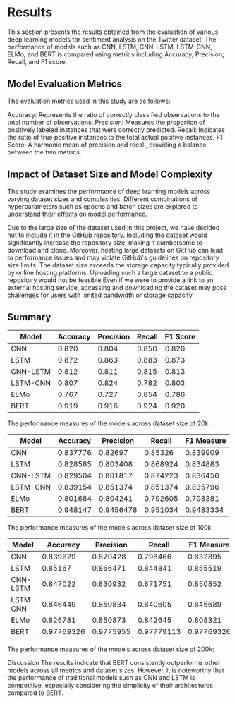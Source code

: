 # Results
This section presents the results obtained from the evaluation of various deep learning models for sentiment analysis on the Twitter dataset. The performance of models such as CNN, LSTM, CNN-LSTM, LSTM-CNN, ELMo, and BERT is compared using metrics including Accuracy, Precision, Recall, and F1 score.

## Model Evaluation Metrics 
The evaluation metrics used in this study are as follows:

Accuracy: Represents the ratio of correctly classified observations to the total number of observations.
Precision: Measures the proportion of positively labeled instances that were correctly predicted.
Recall: Indicates the ratio of true positive instances to the total actual positive instances.
F1 Score: A harmonic mean of precision and recall, providing a balance between the two metrics.

## Impact of Dataset Size and Model Complexity

The study examines the performance of deep learning models across varying dataset sizes and complexities. Different combinations of hyperparameters such as epochs and batch sizes are explored to understand their effects on model performance.

Due to the large size of the dataset used in this project, we have decided not to include it in the GitHub repository. Including the dataset would significantly increase the repository size, making it cumbersome to download and clone. Moreover, hosting large datasets on GitHub can lead to performance issues and may violate GitHub's guidelines on repository size limits. The dataset size exceeds the storage capacity typically provided by online hosting platforms. Uploading such a large dataset to a public repository would not be feasible.Even if we were to provide a link to an external hosting service, accessing and downloading the dataset may pose challenges for users with limited bandwidth or storage capacity.


## Summary

| Model     | Accuracy | Precision | Recall | F1 Score |
|-----------|----------|-----------|--------|----------|
| CNN       | 0.820    | 0.804     | 0.850  | 0.826    |
| LSTM      | 0.872    | 0.863     | 0.883  | 0.873    |
| CNN-LSTM  | 0.812    | 0.811     | 0.815  | 0.813    |
| LSTM-CNN  | 0.807    | 0.824     | 0.782  | 0.803    |
| ELMo      | 0.767    | 0.727     | 0.854  | 0.786    |
| BERT      | 0.919    | 0.916     | 0.924  | 0.920    |

The performance measures of the models across dataset size of 20k:


| Model     | Accuracy | Precision | Recall | F1 Measure |
|-----------|----------|-----------|--------|------------|
| CNN       | 0.837776 | 0.82697   | 0.85326 | 0.839909   |
| LSTM      | 0.828585 | 0.803408  | 0.868924| 0.834883   |
| CNN-LSTM  | 0.829504 | 0.801817  | 0.874223| 0.836456   |
| LSTM-CNN  | 0.839154 | 0.851374  | 0.851374| 0.835796   |
| ELMo      | 0.801684 | 0.804241  | 0.792605| 0.798381   |
| BERT      | 0.948147 | 0.9456478 | 0.951034| 0.9483334  |

The performance measures of the models across dataset size of 100k:


| Model     | Accuracy | Precision | Recall | F1 Measure |
|-----------|----------|-----------|--------|------------|
| CNN       | 0.839629 | 0.870428  | 0.798466 | 0.832895   |
| LSTM      | 0.85167  | 0.866471  | 0.844841 | 0.855519   |
| CNN-LSTM  | 0.847022 | 0.830932  | 0.871751 | 0.850852   |
| LSTM-CNN  | 0.846449 | 0.850834  | 0.840605 | 0.845689   |
| ELMo      | 0.826781 | 0.850873  | 0.842645 | 0.808321   |
| BERT      | 0.97769326 | 0.9775955 | 0.97779113 | 0.97769326 |

The performance measures of the models across dataset size of 200k:


Discussion
The results indicate that BERT consistently outperforms other models across all metrics and dataset sizes. However, it is noteworthy that the performance of traditional models such as CNN and LSTM is competitive, especially considering the simplicity of their architectures compared to BERT.

